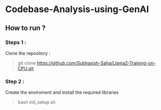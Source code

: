 # Codebase-Analysis-using-GenAI

## How to run ?
### Steps 1 :

Clone the repository :
> git clone https://github.com/Subhasish-Saha/Llama2-Training-on-CPU.git

### Step 2 :

Create the enviroment and install the required libraries
> bash init_setup.sh

